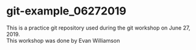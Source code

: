 # git-example_06272019
This is a practice git repository used during the git workshop on June 27, 2019.   
This workshop was done by Evan Williamson
